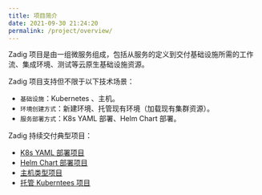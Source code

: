 ```yaml
---
title: 项目简介
date: 2021-09-30 21:24:20
permalink: /project/overview/
---
```

Zadig 项目是由一组微服务组成，包括从服务的定义到交付基础设施所需的工作流、集成环境、测试等云原生基础设施资源。

Zadig 项目支持但不限于以下技术场景：
- `基础设施`：Kubernetes 、主机。
- `环境创建方式`：新建环境、托管现有环境（加载现有集群资源）。
- `服务部署方式`：K8s YAML 部署、Helm Chart 部署。

Zadig 持续交付典型项目：
* [K8s YAML 部署项目](/project/k8s-yaml/)
* [Helm Chart 部署项目](/project/helm-chart/)
* [主机类型项目](/project/vm/)
* [托管 Kuberntees 项目](/project/host-k8s-resources/)